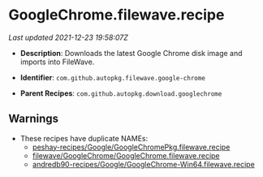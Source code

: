 # GoogleChrome.filewave.recipe

_Last updated 2021-12-23 19:58:07Z_

- **Description**: Downloads the latest Google Chrome disk image and imports into FileWave.

- **Identifier**: `com.github.autopkg.filewave.google-chrome`

- **Parent Recipes**: `com.github.autopkg.download.googlechrome`

## Warnings

- These recipes have duplicate NAMEs:
    - [peshay-recipes/Google/GoogleChromePkg.filewave.recipe](/autopkg-dupe-tracker/peshay-recipes/Google/GoogleChromePkg.filewave.recipe)
    - [filewave/GoogleChrome/GoogleChrome.filewave.recipe](/autopkg-dupe-tracker/filewave/GoogleChrome/GoogleChrome.filewave.recipe)
    - [andredb90-recipes/Google/GoogleChrome-Win64.filewave.recipe](/autopkg-dupe-tracker/andredb90-recipes/Google/GoogleChrome-Win64.filewave.recipe)